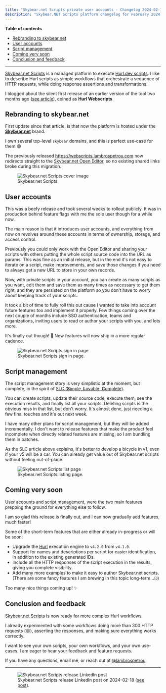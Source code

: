 ```yaml
---
title: "Skybear.net Scripts private user accounts - Changelog 2024-02-18"
description: "Skybear.NET Scripts platform changelog for February 2024."
---
```


**Table of contents**

- [Rebranding to skybear.net](#rebranding-to-skybearnet)
- [User accounts](#user-accounts)
- [Script management](#script-management)
- [Coming very soon](#coming-very-soon)
- [Conclusion and feedback](#conclusion-and-feedback)

--------

[Skybear.net Scripts](https://www.skybear.net) is a managed platform to execute [Hurl.dev scripts](https://hurl.dev/).
I like to describe Hurl scripts as simple workflows that orchestrate a sequence of HTTP requests, while doing response assertions and transformations.

I blogged about the silent first release of an earlier version of the tool two months ago ([see article](/articles/hurl-webscripts/)), coined as **Hurl Webscripts**.

## Rebranding to skybear.net

First update since that article, is that now the platform is hosted under the [**Skybear.net**](https://www.skybear.net) brand.

I own several top-level `skybear` domains, and this is perfect use-case for them 😅

The previously released <https://webscripts.lambrospetrou.com> now redirects straight to the [Skybear.net Open Editor](https://www.skybear.net/scripts/open-editor/), so no existing shared links broke during this migration.

<figure>
  <img src="/articles-data/2024-02-18-skybearnet-scripts-changelog-2024-02-18/2024_02_18-skybearnet-og_image.jpg" title="Skybear.net Scripts cover image" alt="Skybear.net Scripts cover image" />
  <figcaption>Skybear.net Scripts</figcaption>
</figure>

## User accounts

This was a beefy release and took several weeks to rollout publicly.
It was in production behind feature flags with me the sole user though for a while now.

The main reason is that it introduces user accounts, and everything from now on revolves around these accounts in terms of ownership, storage, and access control.

Previously you could only work with the Open Editor and sharing your scripts with others putting the whole script source code into the URL as params.
This was fine as an initial release, but in the end it's not easy to iterate on a script, make improvements, and save those changes if you need to always get a new URL to store in your own records.

Now, with private scripts in your account, you can create as many scripts as you want, edit them and save them as many times as necessary to get them right, and they are persisted on the platform so you don't have to worry about keeping track of your scripts.

It took a bit of time to fully roll this out cause I wanted to take into account future features too and implement it properly. Few things coming over the next couple of months include SSO authentication, teams and organizations, inviting users to read or author your scripts with you, and lots more.

It's finally out though! 🎉 New features will now ship in a more regular cadence.

<figure>
  <img src="/articles-data/2024-02-18-skybearnet-scripts-changelog-2024-02-18/2024_02_18-skybearnet-signin_page.jpg" title="Skybear.net Scripts sign in page" alt="Skybear.net Scripts sign in page" />
  <figcaption>Skybear.net Scripts sign in page.</figcaption>
</figure>

## Script management

The script management story is very simplistic at the moment, but complete, in the spirit of [SLC (**S**imple, **L**ovable, **C**omplete)](https://longform.asmartbear.com/slc/).

You can create scripts, update their source code, execute them, see the execution results, and finally list all your scripts.
Deleting scripts is the obvious miss in that list, but don't worry. It's almost done, just needing a few final touches and it's out next week.

I have many other plans for script management, but they will be added incrementally. I don't want to release features that make the product feel incomplete when directly related features are missing, so I am bundling them in batches.

As the SLC article above explains, it's better to develop a bicycle in v1, even if your v5 will be a car.
You can already get value out of Skybear.net scripts without feeling out-of-place.

<figure>
  <img src="/articles-data/2024-02-18-skybearnet-scripts-changelog-2024-02-18/2024_02_18-skybearnet-list_page.jpg" title="Skybear.net Scripts list page" alt="Skybear.net Scripts list page" />
  <figcaption>Skybear.net Scripts listing page.</figcaption>
</figure>

## Coming very soon

User accounts and script management, were the two main features prepping the ground for everything else to follow.

I am so glad this release is finally out, and I can now gradually add features, much faster!

Some of the short-term features that are either already in-progress or will be soon:
- Upgrade the [Hurl](https://hurl.dev/) execution engine to `v4.2.0` from `v4.1.0`.
- Support for names and descriptions per script for easier identification, in addition to the existing generated IDs.
- Include all the HTTP responses of the script execution in the results, giving you complete visibility.
- Add many more examples to make it easy to author Skybear.net scripts. (There are some fancy features I am brewing in this topic long-term...🤐)

Too many nice things coming up! ✨

## Conclusion and feedback

[Skybear.net Scripts](https://www.skybear.net) is now ready for more complex Hurl workflows.

I already experimented with some workflows doing more than 300 HTTP requests (😮), asserting the responses, and making sure everything works correctly.

I want to see your own scripts, your own workflows, and your own use-cases.
I am eager to hear your feedback and feature requests.

If you have any questions, email me, or reach out at [@lambrospetrou](https://twitter.com/LambrosPetrou).

---------------

<figure>
  <img src="/articles-data/2024-02-18-skybearnet-scripts-changelog-2024-02-18/2024_02_18-skybearnet-linkedin_post.jpg" title="Skybear.net Scripts release LinkedIn post" alt="Skybear.net Scripts release LinkedIn post" />
  <figcaption>Skybear.net Scripts release LinkedIn post on 2024-02-18 (<a href="https://www.linkedin.com/posts/lambrospetrou_skybearnet-scripts-activity-7165011769210482689-5Vhd" target="_blank">see post</a>).</figcaption>
</figure>
